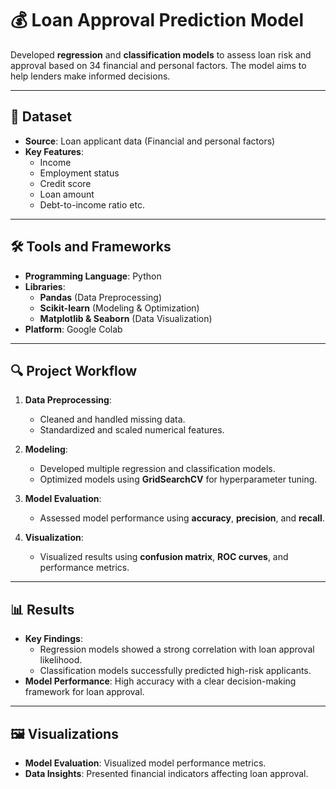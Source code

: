 # 💰 Loan Approval Prediction Model

Developed **regression** and **classification models** to assess loan risk and approval based on 34 financial and personal factors. The model aims to help lenders make informed decisions.

---

## 📂 Dataset
- **Source**: Loan applicant data (Financial and personal factors)
- **Key Features**: 
  - Income
  - Employment status
  - Credit score
  - Loan amount
  - Debt-to-income ratio etc.

---

## 🛠 Tools and Frameworks
- **Programming Language**: Python
- **Libraries**:
  - **Pandas** (Data Preprocessing)
  - **Scikit-learn** (Modeling & Optimization)
  - **Matplotlib & Seaborn** (Data Visualization)
- **Platform**: Google Colab

---

## 🔍 Project Workflow
1. **Data Preprocessing**:
   - Cleaned and handled missing data.
   - Standardized and scaled numerical features.
   
2. **Modeling**:
   - Developed multiple regression and classification models.
   - Optimized models using **GridSearchCV** for hyperparameter tuning.
   
3. **Model Evaluation**:
   - Assessed model performance using **accuracy**, **precision**, and **recall**.

4. **Visualization**:
   - Visualized results using **confusion matrix**, **ROC curves**, and performance metrics.

---

## 📊 Results
- **Key Findings**: 
  - Regression models showed a strong correlation with loan approval likelihood.
  - Classification models successfully predicted high-risk applicants.
- **Model Performance**: High accuracy with a clear decision-making framework for loan approval.

---

## 🖼 Visualizations
- **Model Evaluation**: Visualized model performance metrics.
- **Data Insights**: Presented financial indicators affecting loan approval.
